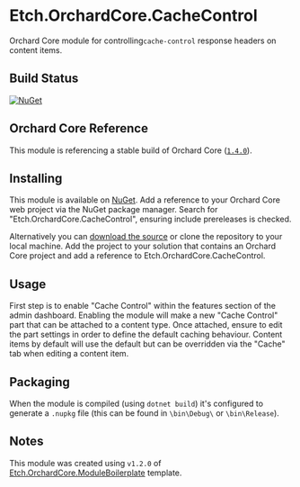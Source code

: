 # Etch.OrchardCore.CacheControl

Orchard Core module for controlling`cache-control` response headers on content items.

## Build Status

[![NuGet](https://img.shields.io/nuget/v/Etch.OrchardCore.CacheControl.svg)](https://www.nuget.org/packages/Etch.OrchardCore.CacheControl)

## Orchard Core Reference

This module is referencing a stable build of Orchard Core ([`1.4.0`](https://www.nuget.org/packages/OrchardCore.Module.Targets/1.4.0)).

## Installing

This module is available on [NuGet](https://www.nuget.org/packages/Etch.OrchardCore.CacheControl). Add a reference to your Orchard Core web project via the NuGet package manager. Search for "Etch.OrchardCore.CacheControl", ensuring include prereleases is checked.

Alternatively you can [download the source](https://github.com/etchuk/Etch.OrchardCore.CacheControl/archive/main.zip) or clone the repository to your local machine. Add the project to your solution that contains an Orchard Core project and add a reference to Etch.OrchardCore.CacheControl.

## Usage

First step is to enable "Cache Control" within the features section of the admin dashboard. Enabling the module will make a new "Cache Control" part that can be attached to a content type. Once attached, ensure to edit the part settings in order to define the default caching behaviour. Content items by default will use the default but can be overridden via the "Cache" tab when editing a content item.

## Packaging

When the module is compiled (using `dotnet build`) it's configured to generate a `.nupkg` file (this can be found in `\bin\Debug\` or `\bin\Release`).

## Notes

This module was created using `v1.2.0` of [Etch.OrchardCore.ModuleBoilerplate](https://github.com/EtchUK/Etch.OrchardCore.ModuleBoilerplate) template.
